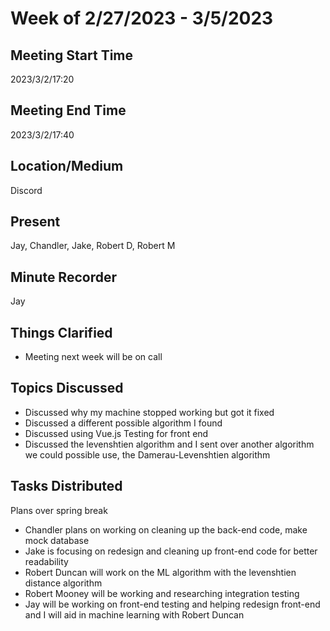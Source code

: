 # Week of 2/27/2023 - 3/5/2023

## Meeting Start Time

2023/3/2/17:20

## Meeting End Time

2023/3/2/17:40

## Location/Medium

Discord

## Present

Jay, Chandler, Jake, Robert D, Robert M

## Minute Recorder

Jay

## Things Clarified

* Meeting next week will be on call

## Topics Discussed

* Discussed why my machine stopped working but got it fixed
* Discussed a different possible algorithm I found
* Discussed using Vue.js Testing for front end
* Discussed the levenshtien algorithm and I sent over another algorithm we could possible use, the Damerau-Levenshtien algorithm

## Tasks Distributed

Plans over spring break
* Chandler plans on working on cleaning up the back-end code, make mock database
* Jake is focusing on redesign and cleaning up front-end code for better readability
* Robert Duncan will work on the ML algorithm with the levenshtien distance algorithm
* Robert Mooney will be working and researching integration testing
* Jay will be working on front-end testing and helping redesign front-end and I will aid in machine learning with Robert Duncan
